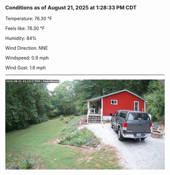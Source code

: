 ### Conditions as of August 21, 2025 at 1:28:33 PM CDT 

Temperature: 76.30 &deg;F

Feels like: 76.30 &deg;F

Humidity: 84%

Wind Direction: NNE

Windspeed: 0.9 mph

Wind Gust: 1.6 mph

---

<img src="./images/latest.jpeg"/>

